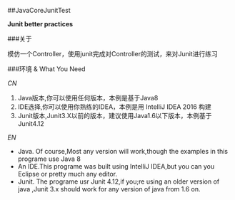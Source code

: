 ##JavaCoreJunitTest 

**Junit better practices**

###关于

模仿一个Controller，使用junit完成对Controller的测试，来对Junit进行练习

###环境 & What You Need

 *CN*
 
 1. Java版本,你可以使用任何版本，本例是基于Java8
 2. IDE选择,你可以使用你熟练的IDEA，本例是用 IntelliJ IDEA 2016 构建
 3. Junit版本,Junit3.X以前的版本，建议使用Java1.6以下版本，本例基于Junit4.12
 
 *EN*

 - Java. Of course,Most any version will work,though the examples in this programe use Java 8
 - An IDE.This programe was built using IntelliJ IDEA,but you can you Eclipse or pretty much any editor.
 - Junit. The programe usr Junit 4.12,if you;re using an older version of java ,Junit 3.x should work for any version of java from 1.6 on. 
